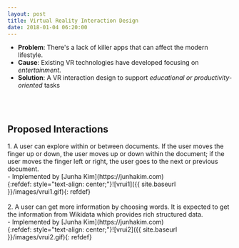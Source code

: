 ```yaml
---
layout: post
title: Virtual Reality Interaction Design
date: 2018-01-04 06:20:00
---
```


- **Problem**: There's a lack of killer apps that can affect the modern lifestyle.
- **Cause**: Existing VR technologies have developed focusing on *entertainment*.
- **Solution**: A VR interaction design to support *educational or productivity-oriented* tasks
<br />
<br />
<h2>Proposed Interactions</h2>
1. A user can explore within or between documents. If the user moves the finger up or down, the user moves up or down within the document; if the user moves the finger left or right, the user goes to the next or previous document.<br />
    - Implemented by [Junha Kim](https://junhakim.com)
<br />{:refdef: style="text-align: center;"}![vrui1]({{ site.baseurl }}/images/vrui1.gif){: refdef}
<br />
<br />
2. A user can get more information by choosing words. It is expected to get the information from Wikidata which provides rich structured data.<br />
    - Implemented by [Junha Kim](https://junhakim.com)
<br />{:refdef: style="text-align: center;"}![vrui2]({{ site.baseurl }}/images/vrui2.gif){: refdef}
